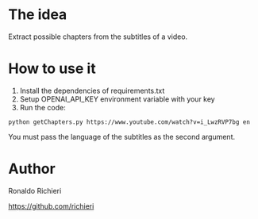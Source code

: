 # The idea

Extract possible chapters from the subtitles of a video.

# How to use it

1.   Install the dependencies of requirements.txt
3.   Setup OPENAI_API_KEY environment variable with your key
4.   Run the code:

    python getChapters.py https://www.youtube.com/watch?v=i_LwzRVP7bg en

You must pass the language of the subtitles as the second argument.

# Author

Ronaldo Richieri

https://github.com/richieri
